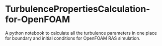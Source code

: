 # TurbulencePropertiesCalculation-for-OpenFOAM
A python notebook to calculate all the turbulence parameters in one place for boundary and initial conditions for OpenFOAM RAS simulation.
